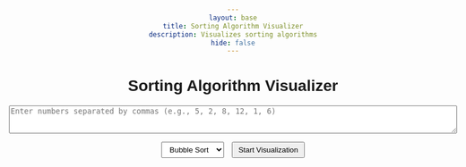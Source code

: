 ```yaml
---
layout: base
title: Sorting Algorithm Visualizer
description: Visualizes sorting algorithms
hide: false
---
```


<style>
    body {
        font-family: Arial, sans-serif;
        max-width: 800px;
        margin: 0 auto;
        padding: 20px;
        text-align: center;
    }
    #inputSection, #visualizerSection {
        margin-bottom: 20px;
    }
    #numbers {
        width: 100%;
        height: 50px;
        margin-bottom: 10px;
    }
    select, button {
        margin: 5px;
        padding: 5px 10px;
    }
    #arrayContainer {
        display: flex;
        justify-content: center;
        flex-wrap: wrap;
        margin-top: 20px;
    }
    .number-box {
        width: 40px;
        height: 40px;
        margin: 5px;
        background-color: #3498db;
        color: white;
        display: flex;
        justify-content: center;
        align-items: center;
        font-weight: bold;
        transition: all 0.3s ease;
    }
    #stepCounter {
        font-size: 18px;
        margin-top: 10px;
    }
    #statusMessage {
        font-size: 18px;
        color: green;
        margin-top: 10px;
        display: none;
    }
</style>

<h1>Sorting Algorithm Visualizer</h1>

<div id="inputSection">
    <textarea id="numbers" placeholder="Enter numbers separated by commas (e.g., 5, 2, 8, 12, 1, 6)"></textarea>
    <br>
    <select id="algorithm">
        <option value="bubble">Bubble Sort</option>
        <option value="merge">Merge Sort</option>
        <option value="quick">Quick Sort</option>
    </select>
    <button onclick="startVisualization()">Start Visualization</button>
</div>

<div id="visualizerSection" style="display: none;">
    <div id="arrayContainer"></div>
    <div id="stepCounter">Step: 0</div>
    <button id="nextStepBtn" onclick="nextStep()">Next Step</button>
    <button onclick="resetVisualization()">Reset</button>
    <div id="statusMessage">Array is sorted!</div>
</div>

<script>
    let numbers = [];
    let algorithm = '';
    let currentStep = 0;
    let sortingSteps = [];
    let isSorted = false;

    function startVisualization() {
        const input = document.getElementById('numbers').value;
        numbers = input.split(',').map(num => parseInt(num.trim())).filter(num => !isNaN(num));
        algorithm = document.getElementById('algorithm').value;

        if (numbers.length === 0) {
            alert('Please enter valid numbers.');
            return;
        }

        document.getElementById('inputSection').style.display = 'none';
        document.getElementById('visualizerSection').style.display = 'block';

        initializeVisualization();
        generateSortingSteps();
        updateVisualization();
        updateStepCounter();
    }

    function initializeVisualization() {
        const container = document.getElementById('arrayContainer');
        container.innerHTML = '';

        numbers.forEach(num => {
            const box = document.createElement('div');
            box.className = 'number-box';
            box.textContent = num;
            container.appendChild(box);
        });
    }

    function generateSortingSteps() {
        sortingSteps = [numbers.slice()];
        let tempArray = numbers.slice();

        if (algorithm === 'bubble') {
            bubbleSort(tempArray);
        } else if (algorithm === 'merge') {
            mergeSort(tempArray, 0, tempArray.length - 1);
        } else if (algorithm === 'quick') {
            quickSort(tempArray, 0, tempArray.length - 1);
        }
    }

    function bubbleSort(arr) {
        const n = arr.length;
        for (let i = 0; i < n - 1; i++) {
            for (let j = 0; j < n - i - 1; j++) {
                if (arr[j] > arr[j + 1]) {
                    [arr[j], arr[j + 1]] = [arr[j + 1], arr[j]];
                    sortingSteps.push(arr.slice());
                }
            }
        }
    }

    function mergeSort(arr, left, right) {
        if (left >= right) {
            return;
        }
        const mid = left + Math.floor((right - left) / 2);
        mergeSort(arr, left, mid);
        mergeSort(arr, mid + 1, right);
        merge(arr, left, mid, right);
    }

    function merge(arr, left, mid, right) {
        const leftArr = arr.slice(left, mid + 1);
        const rightArr = arr.slice(mid + 1, right + 1);
        let i = 0, j = 0, k = left;

        while (i < leftArr.length && j < rightArr.length) {
            if (leftArr[i] <= rightArr[j]) {
                arr[k] = leftArr[i];
                i++;
            } else {
                arr[k] = rightArr[j];
                j++;
            }
            k++;
            sortingSteps.push(arr.slice());
        }

        while (i < leftArr.length) {
            arr[k] = leftArr[i];
            i++;
            k++;
            sortingSteps.push(arr.slice());
        }

        while (j < rightArr.length) {
            arr[k] = rightArr[j];
            j++;
            k++;
            sortingSteps.push(arr.slice());
        }
    }

    function quickSort(arr, low, high) {
        if (low < high) {
            const pi = partition(arr, low, high);
            quickSort(arr, low, pi - 1);
            quickSort(arr, pi + 1, high);
        }
    }

    function partition(arr, low, high) {
        const pivot = arr[high];
        let i = low - 1;

        for (let j = low; j < high; j++) {
            if (arr[j] < pivot) {
                i++;
                [arr[i], arr[j]] = [arr[j], arr[i]];
                sortingSteps.push(arr.slice());
            }
        }

        [arr[i + 1], arr[high]] = [arr[high], arr[i + 1]];
        sortingSteps.push(arr.slice());
        return i + 1;
    }

    function nextStep() {
        if (isSorted) {
            return;
        }

        if (currentStep < sortingSteps.length - 1) {
            currentStep++;
            updateVisualization();
            updateStepCounter();
        }

        // Check if sorting is complete
        if (currentStep === sortingSteps.length - 1) {
            if (isArraySorted(sortingSteps[currentStep])) {
                isSorted = true;
                document.getElementById('statusMessage').style.display = 'block';
            }
        }
    }

    function isArraySorted(arr) {
        for (let i = 1; i < arr.length; i++) {
            if (arr[i] < arr[i - 1]) {
                return false;
            }
        }
        return true;
    }

    function updateVisualization() {
        const container = document.getElementById('arrayContainer');
        const boxes = container.getElementsByClassName('number-box');

        for (let i = 0; i < numbers.length; i++) {
            boxes[i].textContent = sortingSteps[currentStep][i];
            boxes[i].style.order = i;
        }
    }

    function updateStepCounter() {
        document.getElementById('stepCounter').textContent = `Step: ${currentStep}`;
    }

    function resetVisualization() {
        document.getElementById('inputSection').style.display = 'block';
        document.getElementById('visualizerSection').style.display = 'none';
        currentStep = 0;
        sortingSteps = [];
        isSorted = false;
        document.getElementById('statusMessage').style.display = 'none';
        updateStepCounter();
    }
</script>
